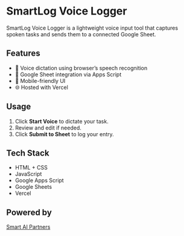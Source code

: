 # SmartLog Voice Logger

SmartLog Voice Logger is a lightweight voice input tool that captures spoken tasks and sends them to a connected Google Sheet.

## Features
- 🎤 Voice dictation using browser’s speech recognition
- 📄 Google Sheet integration via Apps Script
- 📱 Mobile-friendly UI
- 🌐 Hosted with Vercel

## Usage
1. Click **Start Voice** to dictate your task.
2. Review and edit if needed.
3. Click **Submit to Sheet** to log your entry.

## Tech Stack
- HTML + CSS
- JavaScript
- Google Apps Script
- Google Sheets
- Vercel

## Powered by
[Smart AI Partners](https://smartaipartners.io)

